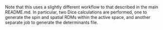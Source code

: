 Note that this uses a slightly different workflow to that described
in the main README.md. In particular, two Dice calculations are
performed, one to generate the spin and spatial RDMs within the active
space, and another separate job to generate the determinants file.
